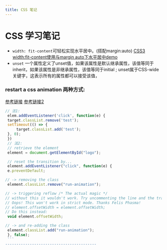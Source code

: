 ```yaml
---
title: CSS 笔记
---
```


# CSS 学习笔记

- `width: fit-content`可轻松实现水平居中。(搭配margin:auto) [CSS3 width:fit-content使用与margin auto下水平居中demo](https://www.zhangxinxu.com/study/201605/width-fit-content.html)
- `unset` 一个属性定义了unset值，如果该属性是默认继承属性，该值等同于inherit，如果该属性是非继承属性，该值等同于initial ; unset属于CSS-wide关键字，这表示所有的属性都可以接受该值，

### restart a css animation 两种方式:
[参考链接](https://css-tricks.com/restart-css-animation/)
[参考链接2](https://www.reddit.com/r/learnjavascript/comments/782qdx/what_does_void_elementoffsetwidth_do/)
   ```javascript
   // 法1:
    elem.addEventListener('click', function(e) {
    target.classList.remove('test');
    setTimeout(() => {
        target.classList.add('test');
    }, 0);
    })
    // 法2:
    // retrieve the element
    element = document.getElementById("logo");

    // reset the transition by...
    element.addEventListener("click", function(e) {
    e.preventDefault;
  
  // -> removing the class
    element.classList.remove("run-animation");
  
  // -> triggering reflow /* The actual magic */
  // without this it wouldn't work. Try uncommenting the line and the transition won't be retriggered.
  // Oops! This won't work in strict mode. Thanks Felis Phasma!
  // element.offsetWidth = element.offsetWidth;
  // Do this instead:
    void element.offsetWidth;
  
  // -> and re-adding the class
    element.classList.add("run-animation");
    }, false);
    ```
-----------------------------------------